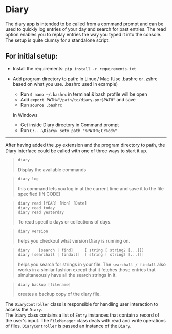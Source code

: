 # Diary
The diary app is intended to be called from a command prompt and can be used to quickly log entries of your day and search for past entries.
The read option enables you to replay entries the way you typed it into the console.  
The setup is quite clumsy for a standalone script.

For initial setup:
------------------
- Install the requirements:
	 ```pip install -r requirements.txt```
	 
- Add program directory to path:
	In Linux / Mac (Use .bashrc or .zshrc based on what you use. .bashrc used in example)
	- Run ```$ nano ~/.bashrc``` in terminal & bash profile will be open
	- Add ```export PATH="/path/to/diary.py:$PATH"``` and save
	- Run ```source .bashrc```
	
	In Windows
	- Get inside Diary directory in Command prompt
	- Run ```C:...\Diary> setx path "%PATH%;C:%cd%"```
	
------------------
	
After having added the .py extension and the program directory to path, the Diary interface could be called with one of three ways to start it up.

>```
>diary
>```
> Display the available commands

>```
>diary log
>```
>this command lets you log in at the current time and save it to the file specified (IN CODE)

>```
>diary read [YEAR] [Mon] [Date]
>diary read today
>diary read yesterday
>```
>To read specific days or collections of days.

>```
>diary version
>```
>helps you checkout what version Diary is running on.

>```
>diary    [search | find]     [ string [ string2 [...]]]
>diary [searchall | findall]  [ string [ string2 [...]]]
>```
>helps you search for strings in your file. The ```searchall / findall``` also works in a similar fashion except that it fetches those entries that simultaneously have all the search strings in it.

>```
>diary backup [filename]
>```
>creates a backup copy of the diary file.

The `DiaryController` class is responsible for handling user interaction to access the `Diary`.  
The `Diary` class contains a list of `Entry` instances that contain a record of the user's input.
The `FileManager` class deals with read and write operations of files.
`DiaryController` is passed an instance of the `Diary`.
                    
